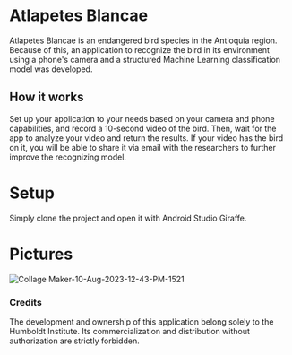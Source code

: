 # Atlapetes Blancae
Atlapetes Blancae is an endangered bird species in the Antioquia region. Because of this, an application to recognize the bird in its environment using a phone's camera and a structured Machine Learning classification model was developed.

## How it works
Set up your application to your needs based on your camera and phone capabilities, and record a 10-second video of the bird. Then, wait for the app to analyze your video and return the results.
If your video has the bird on it, you will be able to share it via email with the researchers to further improve the recognizing model.

# Setup
Simply clone the project and open it with Android Studio Giraffe.

# Pictures
![Collage Maker-10-Aug-2023-12-43-PM-1521](https://github.com/AyanoNK/atlapetes-blancae/assets/22826510/57cda69c-00b6-4f0e-a0b8-d10cf2d82b9b)


### Credits
The development and ownership of this application belong solely to the Humboldt Institute.
Its commercialization and distribution without authorization are strictly forbidden.
